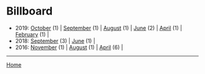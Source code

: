 # Billboard

  * 2019: 
      [October](./billboard-2019-10.md) (1) | 
      [September](./billboard-2019-09.md) (1) | 
      [August](./billboard-2019-08.md) (1) | 
      [June](./billboard-2019-06.md) (2) | 
      [April](./billboard-2019-04.md) (1) | 
      [February](./billboard-2019-02.md) (1) | 
  * 2018: 
      [September](./billboard-2018-09.md) (3) | 
      [June](./billboard-2018-06.md) (1) | 
  * 2016: 
      [November](./billboard-2016-11.md) (1) | 
      [August](./billboard-2016-08.md) (1) | 
      [April](./billboard-2016-04.md) (6) | 

----

[Home](../)
